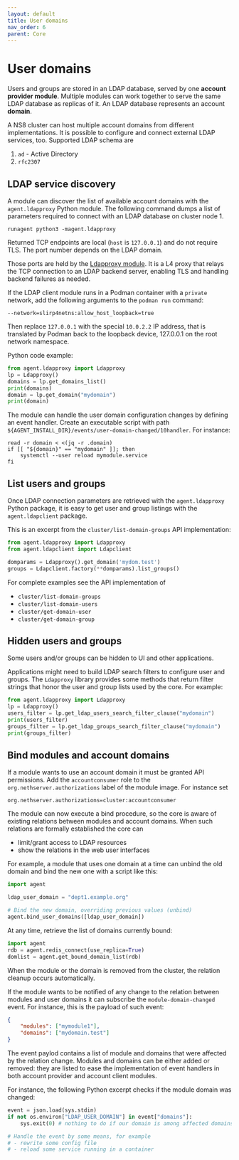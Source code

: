 ```yaml
---
layout: default
title: User domains
nav_order: 6
parent: Core
---
```


# User domains

Users and groups are stored in an LDAP database, served by one **account
provider module**. Multiple modules can work together to serve the same
LDAP database as replicas of it. An LDAP database represents an account
**domain**.

A NS8 cluster can host multiple account domains from different
implementations. It is possible to configure and connect external LDAP
services, too. Supported LDAP schema are

1. `ad` - Active Directory
2. `rfc2307`

## LDAP service discovery

A module can discover the list of available account domains with the
`agent.ldapproxy` Python module. The following command dumps a list of
parameters required to connect with an LDAP database on cluster node 1.

    runagent python3 -magent.ldapproxy

Returned TCP endpoints are local (`host` is `127.0.0.1`) and do not
require TLS. The port number depends on the LDAP domain.

Those ports are held by the [Ldapproxy
module](https://github.com/NethServer/ns8-core/blob/main/ldapproxy/README.md).
It is a L4 proxy that relays the TCP connection to an LDAP backend server,
enabling TLS and handling backend failures as needed.

If the LDAP client module runs in a Podman container with a
`private` network, add the following arguments to the `podman run`
command:

    --network=slirp4netns:allow_host_loopback=true

Then replace `127.0.0.1` with the special `10.0.2.2` IP address, that is
translated by Podman back to the loopback device, 127.0.0.1 on the root
network namespace.

Python code example:

```python
from agent.ldapproxy import Ldapproxy
lp = Ldapproxy()
domains = lp.get_domains_list()
print(domains)
domain = lp.get_domain("mydomain")
print(domain)
```

The module can handle the user domain configuration changes by defining an
event handler. Create an executable script with path
`${AGENT_INSTALL_DIR}/events/user-domain-changed/10handler`. For instance:

```shell
read -r domain < <(jq -r .domain)
if [[ "${domain}" == "mydomain" ]]; then
    systemctl --user reload mymodule.service
fi
```

## List users and groups

Once LDAP connection parameters are retrieved with the `agent.ldapproxy`
Python package, it is easy to get user and group listings with the
`agent.ldapclient` package.

This is an excerpt from the `cluster/list-domain-groups` API implementation:

```python
from agent.ldapproxy import Ldapproxy
from agent.ldapclient import Ldapclient

domparams = Ldapproxy().get_domain('mydom.test')
groups = Ldapclient.factory(**domparams).list_groups()
```

For complete examples see the API implementation of

- `cluster/list-domain-groups`
- `cluster/list-domain-users`
- `cluster/get-domain-user`
- `cluster/get-domain-group`

## Hidden users and groups

Some users and/or groups can be hidden to UI and other applications.

Applications might need to build LDAP search filters to configure user and
groups. The `Ldapproxy` library provides some methods that return filter
strings that honor the user and group lists used by the core. For example:

```python
from agent.ldapproxy import Ldapproxy
lp = Ldapproxy()
users_filter = lp.get_ldap_users_search_filter_clause("mydomain")
print(users_filter)
groups_filter = lp.get_ldap_groups_search_filter_clause("mydomain")
print(groups_filter)
```

## Bind modules and account domains

If a module wants to use an account domain it must be granted API
permissions. Add the `accountconsumer` role to the
`org.nethserver.authorizations` label of the module image. For instance
set

    org.nethserver.authorizations=cluster:accountconsumer

The module can now execute a bind procedure, so the core is aware of
existing relations between modules and account domains. When such
relations are formally established the core can

- limit/grant access to LDAP resources
- show the relations in the web user interfaces

For example, a module that uses one domain at a time can unbind the old
domain and bind the new one with a script like this:

```python
import agent

ldap_user_domain = "dept1.example.org"

# Bind the new domain, overriding previous values (unbind)
agent.bind_user_domains([ldap_user_domain])
```

At any time, retrieve the list of domains currently bound:

```python
import agent
rdb = agent.redis_connect(use_replica=True)
domlist = agent.get_bound_domain_list(rdb)
```

When the module or the domain is removed from the cluster, the relation
cleanup occurs automatically.

If the module wants to be notified of any change to the relation between
modules and user domains it can subscribe the `module-domain-changed`
event. For instance, this is the payload of such event:

```json
{
    "modules": ["mymodule1"],
    "domains": ["mydomain.test"]
}
```

The event paylod contains a list of module and domains that were affected
by the relation change. Modules and domains can be either added or
removed: they are listed to ease the implementation of event handlers in
both account provider and account client modules.

For instance, the following Python excerpt checks if the module domain was
changed:

```python
event = json.load(sys.stdin)
if not os.environ["LDAP_USER_DOMAIN"] in event["domains"]:
    sys.exit(0) # nothing to do if our domain is among affected domains

# Handle the event by some means, for example
# - rewrite some config file
# - reload some service running in a container
```
